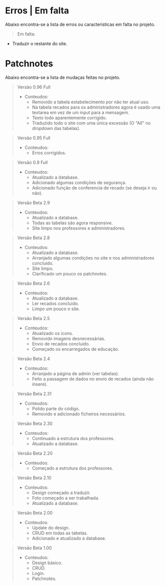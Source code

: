 # Erros | Em falta

Abaixo encontra-se a lista de erros ou características em falta no projeto.

>Em falta:
  - Traduzir o restante do site.
  
# Patchnotes

Abaixo encontra-se a lista de mudaças feitas no projeto.

>Versão 0.96 Full
> - Conteudos:
>   - Removido a tabela estabelecimento por não ter atual uso.
>   - Na tabela recados para os administradores agora é usado uma textarea em vez de um input para a mensagem.
>   - Texto todo aparentemente corrigido.
>   - Traduzido todo o site com uma única excessão (O "All" no dropdown das tabelas).

>Versão 0.95 Full
> - Conteudos:
>   - Erros corrigidos.

>Versão 0.9 Full
> - Conteudos:
>   - Atualizado a database.
>   - Adicionado algumas condições de segurança.
>   - Adicionado função de conferencia de recado (se deseja ir ou não).

>Versão Beta 2.9
> - Conteudos:
>   - Atualizado a database.
>   - Todas as tabelas são agora responsive.
>   - Site limpo nos professores e administradores.

>Versão Beta 2.8
> - Conteudos:
>   - Atualizado a database.
>   - Arranjado algumas condições no site e nos administradores concluido.
>   - Site limpo.
>   - Clarificado um pouco os patchnotes.


>Versão Beta 2.6
> - Conteudos:
>   - Atualizado a database.
>   - Ler recados concluido.
>   - Limpo um pouco o site.


>Versão Beta 2.5
> - Conteudos:
>   - Atualizado os icons.
>	- Removido imagens desnecessárias.
>	- Envio de recados concluido.
>	- Começado os encarregados de educação.

>Versão Beta 2.4
> - Conteudos:
>   - Arranjado a página de admin (ver tabelas).
>	- Feito a passagem de dados no envio de recados (ainda não insere).

>Versão Beta 2.31
> - Conteudos:
>   - Polido parte do código.
>	- Removido e adicionado ficheiros necessários.

>Versão Beta 2.30
> - Conteudos:
>   - Continuado a estrutura dos professores.
>	- Atualizado a database.

>Versão Beta 2.20
> - Conteudos:
>   - Começado a estrutura dos professores.

>Versão Beta 2.10
> - Conteudos:
>   - Design começado a traduzir.
>   - Foto começado a ser trabalhada.
>   - Atualizado a database.

>Versão Beta 2.00
> - Conteudos:
>   - Update do design.
>   - CRUD em todas as tabelas.
>   - Adicionado e atualizado a database.


>Versão Beta 1.00
> - Conteudos:
>   - Design básico.
>   - CRUD.
>   - Login.
>   - Patchnotes.

